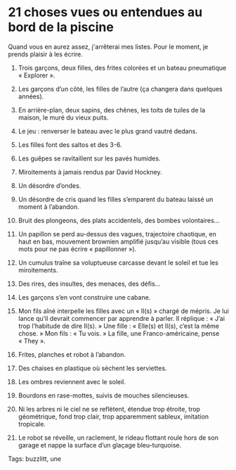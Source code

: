 # 21 choses vues ou entendues au bord de la piscine

Quand vous en aurez assez, j'arrêterai mes listes. Pour le moment, je prends plaisir à les écrire.<span id="more-36731"></span>

1. Trois garçons, deux filles, des frites colorées et un bateau pneumatique « Explorer ».

2. Les garçons d’un côté, les filles de l’autre (ça changera dans quelques années).

3. En arrière-plan, deux sapins, des chênes, les toits de tuiles de la maison, le muré du vieux puits.

4. Le jeu : renverser le bateau avec le plus grand vautré dedans.

5. Les filles font des saltos et des 3-6.

6. Les guêpes se ravitaillent sur les pavés humides.

7. Miroitements à jamais rendus par David Hockney.

8. Un désordre d’ondes.

9. Un désordre de cris quand les filles s’emparent du bateau laissé un moment à l’abandon.

10. Bruit des plongeons, des plats accidentels, des bombes volontaires…

11. Un papillon se perd au-dessus des vagues, trajectoire chaotique, en haut en bas, mouvement brownien amplifié jusqu’au visible (tous ces mots pour ne pas écrire « papillonner »).

12. Un cumulus traîne sa voluptueuse carcasse devant le soleil et tue les miroitements.

13. Des rires, des insultes, des menaces, des défis…

14. Les garçons s’en vont construire une cabane.

15. Mon fils aîné interpelle les filles avec un « Il(s) » chargé de mépris. Je lui lance qu’il devrait commencer par apprendre à parler. Il réplique : « J’ai trop l’habitude de dire Il(s). » Une fille : « Elle(s) et Il(s), c’est la même chose. » Mon fils : « Tu vois. » La fille, une Franco-américaine, pense « They ».

16. Frites, planches et robot à l’abandon.

17. Des chaises en plastique où sèchent les serviettes.

18. Les ombres reviennent avec le soleil.

19. Bourdons en rase-mottes, suivis de mouches silencieuses.

20. Ni les arbres ni le ciel ne se reflètent, étendue trop étroite, trop géométrique, fond trop clair, trop apparemment sableux, imitation tropicale.

21. Le robot se réveille, un raclement, le rideau flottant roule hors de son garage et nappe la surface d’un glaçage bleu-turquoise.

Tags: buzzlitt, une